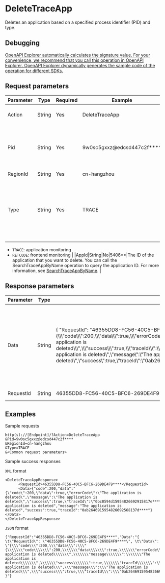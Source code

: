 # DeleteTraceApp

Deletes an application based on a specified process identifier \(PID\) and type.

## Debugging

[OpenAPI Explorer automatically calculates the signature value. For your convenience, we recommend that you call this operation in OpenAPI Explorer. OpenAPI Explorer dynamically generates the sample code of the operation for different SDKs.](https://api.aliyun.com/#product=ARMS&api=DeleteTraceApp&type=RPC&version=2019-08-08)

## Request parameters

|Parameter|Type|Required|Example|Description|
|---------|----|--------|-------|-----------|
|Action|String|Yes|DeleteTraceApp|The operation that you want to perform. Set the value to `DeleteTraceApp`. |
|Pid|String|Yes|9w0sc5gxxz@edcsd447c2f\*\*\*\*|The PID of the application that you want to delete. For more information about how to obtain the PID, see [Obtain the PID of an application](https://www.alibabacloud.com/help/zh/doc-detail/186100.htm?spm=a2cdw.13409063.0.0.7a72281f0bkTfx#title-imy-7gj-qhr). |
|RegionId|String|Yes|cn-hangzhou|The ID of the region. |
|Type|String|Yes|TRACE|The type of the application that you want to delete. You can call the SearchTraceAppByName operation to query the application type. For more information, see [SearchTraceAppByName](~~130676~~). Valid values:

-   `TRACE`: application monitoring
-   `RETCODE`: frontend monitoring |
|AppId|String|No|5406\*\*|The ID of the application that you want to delete. You can call the SearchTraceAppByName operation to query the application ID. For more information, see [SearchTraceAppByName](~~130676~~). |

## Response parameters

|Parameter|Type|Example|Description|
|---------|----|-------|-----------|
|Data|String|\{ "RequestId": "46355DD8-FC56-40C5-BFC6-269DE4F9\*\*\*\*", "Data": "\{\\"code\\":200,\\"data\\":\\"\{\\\\\\"code\\\\\\":200,\\\\\\"data\\\\\\":true,\\\\\\"errorCode\\\\\\":\\\\\\"The application is deleted\\\\\\",\\\\\\"message\\\\\\":\\\\\\"The application is deleted\\\\\\",\\\\\\"success\\\\\\":true,\\\\\\"traceId\\\\\\":\\\\\\"0bc0594d15954826692915817e\*\*\*\*\\\\\\"\}\\",\\"errorCode\\":\\"The application is deleted\\",\\"message\\":\\"The application is deleted\\",\\"success\\":true,\\"traceId\\":\\"0ab2646915954826692568137d\*\*\*\*\\"\}" \}|The response in JSON format, including the HTTP status code, error code, response message, and trace ID. |
|RequestId|String|46355DD8-FC56-40C5-BFC6-269DE4F9\*\*\*\*|The ID of the request. |

## Examples

Sample requests

```
http(s)://[Endpoint]/?Action=DeleteTraceApp
&Pid=9w0sc5gxxz@edcsd447c2f****
&RegionId=cn-hangzhou
&Type=TRACE
&<Common request parameters>
```

Sample success responses

`XML` format

```
<DeleteTraceAppResponse>
      <RequestId>46355DD8-FC56-40C5-BFC6-269DE4F9****</RequestId>
      <Data>{"code":200,"data":"{\"code\":200,\"data\":true,\"errorCode\":\"The application is deleted\",\"message\":\"The application is deleted\",\"success\":true,\"traceId\":\"0bc0594d15954826692915817e****\"}","errorCode":"The application is deleted","message":"The application is deleted","success":true,"traceId":"0ab2646915954826692568137d****"}</Data>
</DeleteTraceAppResponse>
```

`JSON` format

```
{"RequestId":"46355DD8-FC56-40C5-BFC6-269DE4F9****","Data":"{ \t\"RequestId\": \"46355DD8-FC56-40C5-BFC6-269DE4F9****\", \t\"Data\": \"{\\\"code\\\":200,\\\"data\\\":\\\"{\\\\\\\"code\\\\\\\":200,\\\\\\\"data\\\\\\\":true,\\\\\\\"errorCode\\\\\\\":\\\\\\\"The application is deleted\\\\\\\",\\\\\\\"message\\\\\\\":\\\\\\\"The application is deleted\\\\\\\",\\\\\\\"success\\\\\\\":true,\\\\\\\"traceId\\\\\\\":\\\\\\\"0bc0594d15954826692915817e****\\\\\\\"}\\\",\\\"errorCode\\\":\\\"The application is deleted\\\",\\\"message\\\":\\\"The application is deleted\\\",\\\"success\\\":true,\\\"traceId\\\":\\\"0ab2646915954826692568137d****\\\"}\" }"}
```


